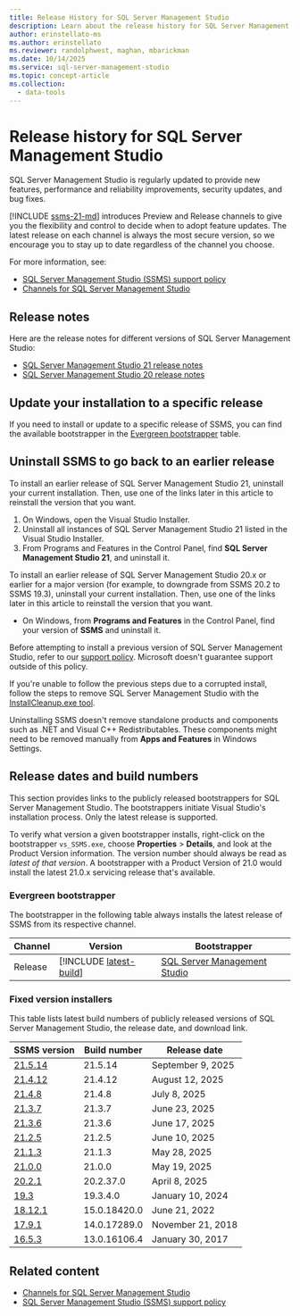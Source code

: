 ```yaml
---
title: Release History for SQL Server Management Studio
description: Learn about the release history for SQL Server Management Studio (SSMS).
author: erinstellato-ms
ms.author: erinstellato
ms.reviewer: randolphwest, maghan, mbarickman
ms.date: 10/14/2025
ms.service: sql-server-management-studio
ms.topic: concept-article
ms.collection:
  - data-tools
---
```


# Release history for SQL Server Management Studio

SQL Server Management Studio is regularly updated to provide new features, performance and reliability improvements, security updates, and bug fixes.

[!INCLUDE [ssms-21-md](includes/ssms-21-md.md)] introduces Preview and Release channels to give you the flexibility and control to decide when to adopt feature updates. The latest release on each channel is always the most secure version, so we encourage you to stay up to date regardless of the channel you choose.

For more information, see:

- [SQL Server Management Studio (SSMS) support policy](support-policy.md)
- [Channels for SQL Server Management Studio](install/channels-release.md)

## Release notes

Here are the release notes for different versions of SQL Server Management Studio:

- [SQL Server Management Studio 21 release notes](release-notes-21.md)
- [SQL Server Management Studio 20 release notes](release-notes-20.md)

## Update your installation to a specific release

If you need to install or update to a specific release of SSMS, you can find the available bootstrapper in the [Evergreen bootstrapper](#evergreen-bootstrapper) table.

## Uninstall SSMS to go back to an earlier release

To install an earlier release of SQL Server Management Studio 21, uninstall your current installation. Then, use one of the links later in this article to reinstall the version that you want.

1. On Windows, open the Visual Studio Installer.
1. Uninstall all instances of SQL Server Management Studio 21 listed in the Visual Studio Installer.
1. From Programs and Features in the Control Panel, find **SQL Server Management Studio 21**, and uninstall it.

To install an earlier release of SQL Server Management Studio 20.x or earlier for a major version (for example, to downgrade from SSMS 20.2 to SSMS 19.3), uninstall your current installation. Then, use one of the links later in this article to reinstall the version that you want.

- On Windows, from **Programs and Features** in the Control Panel, find your version of **SSMS** and uninstall it.

Before attempting to install a previous version of SQL Server Management Studio, refer to our [support policy](support-policy.md). Microsoft doesn't guarantee support outside of this policy.

If you're unable to follow the previous steps due to a corrupted install, follow the steps to remove SQL Server Management Studio with the [InstallCleanup.exe tool](install/uninstall.md#remove-all-with-installcleanupexe).

Uninstalling SSMS doesn't remove standalone products and components such as .NET and Visual C++ Redistributables. These components might need to be removed manually from **Apps and Features** in Windows Settings.

## Release dates and build numbers

This section provides links to the publicly released bootstrappers for SQL Server Management Studio. The bootstrappers initiate Visual Studio's installation process. Only the latest release is supported.

To verify what version a given bootstrapper installs, right-click on the bootstrapper `vs_SSMS.exe`, choose **Properties** > **Details**, and look at the Product Version information. The version number should always be read as *latest of that version*. A bootstrapper with a Product Version of 21.0 would install the latest 21.0.x servicing release that's available.

### Evergreen bootstrapper

The bootstrapper in the following table always installs the latest release of SSMS from its respective channel.

| Channel | Version | Bootstrapper |
| --- | --- | --- |
| Release | [!INCLUDE [latest-build](includes/latest-build.md)] | [SQL Server Management Studio](https://aka.ms/ssms/21/release/vs_SSMS.exe) |

### Fixed version installers

This table lists latest build numbers of publicly released versions of SQL Server Management Studio, the release date, and download link.

| SSMS version | Build number | Release date |
| --- | --- | --- |
| [21.5.14](https://download.visualstudio.microsoft.com/download/pr/c2e2845d-bdff-44fc-ac00-3d488e9f5675/9c65ae0a3cf651fda7feb726431b2737eb45a15023687caa047033cba0f86c09/vs_SSMS.exe) | 21.5.14 | September 9, 2025 |
| [21.4.12](https://download.visualstudio.microsoft.com/download/pr/df8b8a1d-60a9-4872-99a4-7b1bcd00b219/5c202483678778f63df9511799b7c7d1da90a8d1b7915e16b5fbc691b08af965/vs_SSMS.exe) | 21.4.12 | August 12, 2025 |
| [21.4.8](https://download.visualstudio.microsoft.com/download/pr/f55fba7b-3f02-49b7-9aca-a075049a807d/68223c53272acced87437bde86eff72237492d2ec25fb7a826bc2372fd17f3fc/vs_SSMS.exe) | 21.4.8 | July 8, 2025 |
| [21.3.7](https://download.visualstudio.microsoft.com/download/pr/13907dbe-8bb3-4cfe-b0ae-147e70f8b2f3/3d053fb9682894e3a96a8b78e629dad1067cc945b9ccfbabd5bee63cb274834f/vs_SSMS.exe) | 21.3.7 | June 23, 2025 |
| [21.3.6](https://download.visualstudio.microsoft.com/download/pr/4652b1eb-63f7-432d-84ab-06108c5d7cd7/f3e8b639888cf4e1f5d376ed5ef1b09f8162ed08647f29a74ef0b792fec1c3db/vs_SSMS.exe) | 21.3.6 | June 17, 2025 |
| [21.2.5](https://download.visualstudio.microsoft.com/download/pr/e98d75fa-91b1-47a1-9cb7-b6556de592c5/b9a12c1311597fff8ea7a692ee50c4756b4b59f81afa2d8f2bd7df423b5c4916/vs_SSMS.exe) | 21.2.5 | June 10, 2025 |
| [21.1.3](https://download.visualstudio.microsoft.com/download/pr/d2fa077f-a814-4fb2-b903-1fca7658d17e/25e7aadbb210cddfda34d886727aa5d3d3ba822ccdfd7c5e5ca0b0b30da6daf8/vs_SSMS.exe) | 21.1.3 | May 28, 2025 |
| [21.0.0](https://download.visualstudio.microsoft.com/download/pr/f50ab15d-99d5-43aa-b0b4-496b6cb1e574/4f15f0c3434b0e68ef9041f7e951d87da771e1af00f78dda01bae020c2fc5b26/vs_SSMS.exe) | 21.0.0 | May 19, 2025 |
| [20.2.1](https://go.microsoft.com/fwlink/?linkid=2313753&clcid=0x409) | 20.2.37.0 | April 8, 2025 |
| [19.3](https://go.microsoft.com/fwlink/?linkid=2257624&clcid=0x409) | 19.3.4.0 | January 10, 2024 |
| [18.12.1](https://go.microsoft.com/fwlink/?linkid=2199013&clcid=0x409) | 15.0.18420.0 | June 21, 2022 |
| [17.9.1](https://go.microsoft.com/fwlink/?linkid=2043154&clcid=0x409) | 14.0.17289.0 | November 21, 2018 |
| [16.5.3](https://go.microsoft.com/fwlink/?LinkID=840946) | 13.0.16106.4 | January 30, 2017 |

## Related content

- [Channels for SQL Server Management Studio](install/channels-release.md)
- [SQL Server Management Studio (SSMS) support policy](support-policy.md)
